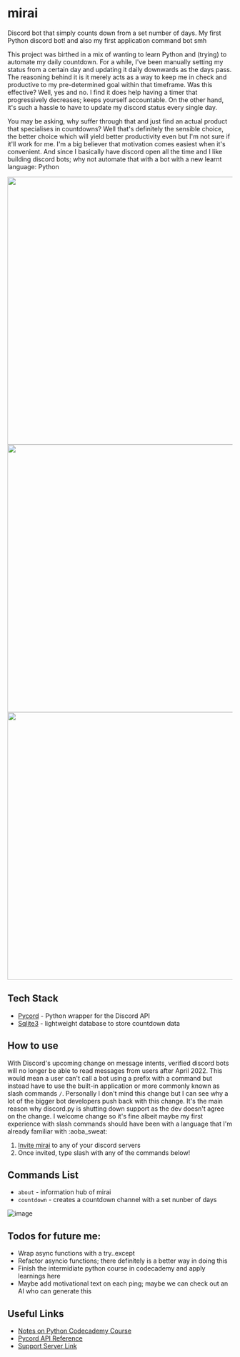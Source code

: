 # mirai

Discord bot that simply counts down from a set number of days. My first Python discord bot! and also
my first application command bot smh

This project was birthed in a mix of wanting to learn Python and (trying) to automate my daily
countdown. For a while, I've been manually setting my status from a certain day and updating it
daily downwards as the days pass. The reasoning behind it is it merely acts as a way to keep me in
check and productive to my pre-determined goal within that timeframe. Was this effective? Well, yes
and no. I find it does help having a timer that progressively decreases; keeps yourself accountable.
On the other hand, it's such a hassle to have to update my discord status every single day.

You may be asking, why suffer through that and just find an actual product that specialises in
countdowns? Well that's definitely the sensible choice, the better choice which will yield better
productivity even but I'm not sure if it'll work for me. I'm a big believer that motivation comes
easiest when it's convenient. And since I basically have discord open all the time and I like
building discord bots; why not automate that with a bot with a new learnt language: Python

<div align="center"><img width=600 src="https://user-images.githubusercontent.com/42207245/149668588-0e495c18-89f6-4fc5-be4a-94e6048c10eb.png" /></div>
<div align="center"><img width=600 src="https://user-images.githubusercontent.com/42207245/149668605-b54d8c9a-8617-494e-8a20-0aa16cf85ef3.png" /></div>
<div align="center"><img width=600 src="https://user-images.githubusercontent.com/42207245/149668595-17488ebc-5190-443b-97a3-c45d01c700f1.png" /></div>

## Tech Stack

- [Pycord](https://github.com/Pycord-Development/pycord) - Python wrapper for the Discord API
- [Sqlite3](https://docs.python.org/3/library/sqlite3.html) - lightweight database to store
  countdown data

## How to use

With Discord's upcoming change on message intents, verified discord bots will no longer be able to
read messages from users after April 2022. This would mean a user can't call a bot using a prefix
with a command but instead have to use the built-in application or more commonly known as slash
commands `/`. Personally I don't mind this change but I can see why a lot of the bigger bot
developers push back with this change. It's the main reason why discord.py is shutting down support
as the dev doesn't agree on the change. I welcome change so it's fine albeit maybe my first
experience with slash commands should have been with a language that I'm already familiar with
:aoba_sweat:

1. [Invite mirai](https://discord.com/api/oauth2/authorize?client_id=929419021491781683&permissions=2147503120&scope=applications.commands%20bot)
   to any of your discord servers
2. Once invited, type slash with any of the commands below!

## Commands List

- `about` - information hub of mirai
- `countdown` - creates a countdown channel with a set nunber of days

![image](https://user-images.githubusercontent.com/42207245/149668129-05af3d94-ac8c-40dc-82a7-2706e39abf19.png)

## Todos for future me:

- Wrap async functions with a try..except
- Refactor asyncio functions; there definitely is a better way in doing this
- Finish the intermidiate python course in codecademy and apply learnings here
- Maybe add motivational text on each ping; maybe we can check out an AI who can generate this

## Useful Links

- [Notes on Python Codecademy Course](https://shizuka.notion.site/Python-08e08a73f1ab4f908f148cae13baf394)
- [Pycord API Reference](https://docs.pycord.dev/en/master/api.html)
- [Support Server Link](https://discord.gg/msMqA4HQuR)
